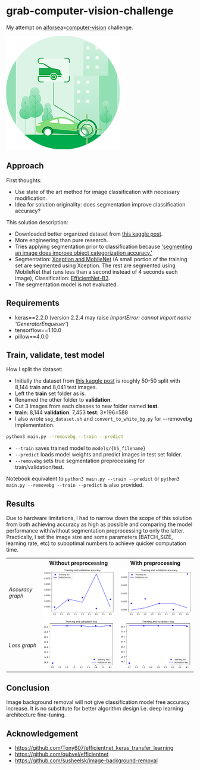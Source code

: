 # grab-computer-vision-challenge

My attempt on [aiforsea](https://www.aiforsea.com/challenges)»[computer-vision](https://www.aiforsea.com/computer-vision) challenge.

<img src="https://raw.githubusercontent.com/tbmreza/grab-computer-vision-challenge/master/readme/Grab_EDM_Computer_Vision.webp?raw=true" alt="Computer vision challenge logo">

## Approach

First thoughts:

- Use state of the art method for image classification with necessary modification.
- Idea for solution originality: does segmentation improve classification accuracy?

This solution description:

- Downloaded better organized dataset from [this kaggle post](https://www.kaggle.com/jutrera/stanford-car-dataset-by-classes-folder).
- More engineering than pure research.
- Tries applying segmentation prior to classification because ['segmenting an image does improve object categorization
accuracy.'](http://citeseerx.ist.psu.edu/viewdoc/summary?doi=10.1.1.310.6542)
- Segmentation: [Xception and MobileNet](https://github.com/susheelsk/image-background-removal) (A small portion of the training set are segmented using Xception. The rest are segmented using MobileNet that runs less than a second instead of 4 seconds each image), Classification: [EfficientNet-B3](https://github.com/qubvel/efficientnet).
- The segmentation model is not evaluated.

## Requirements

- keras==2.2.0 (version 2.2.4 may raise _ImportError: cannot import name 'GeneratorEnqueuer'_)
- tensorflow==1.10.0
- pillow==4.0.0

## Train, validate, test model

How I split the dataset:
- Initially the dataset from [this kaggle post](https://www.kaggle.com/jutrera/stanford-car-dataset-by-classes-folder) is roughly 50-50 split with 8,144 train and 8,041 test images.
- Left the **train** set folder as is.
- Renamed the other folder to **validation**.
- Cut 3 images from each classes to new folder named **test**.
- **train**: 8,144 **validation**: 7,453 **test**: 3*196=588
- I also wrote `seg_dataset.sh` and `convert_to_white_bg.py` for --removebg implementation.

```sh
python3 main.py --removebg --train --predict
```
- `--train` saves trained model to `models/{h5_filename}`
- `--predict` loads model weights and predict images in test set folder.
- `--removebg` sets true segmentation preprocessing for train/validation/test.

Notebook equivalent to `python3 main.py --train --predict` or `python3 main.py --removebg --train --predict` is also provided.

## Results

Due to hardware limitations, I had to narrow down the scope of this solution from both achieving accuracy as high as possible and comparing the model performance with/without segmentation preprocessing to only the latter. Practically, I set the image size and some parameters (BATCH_SIZE, learning rate, etc) to suboptimal numbers to achieve quicker computation time.

<table>

<tr>
<th>&nbsp;</th>
<th>Without preprocessing</th>
<th>With preprocessing</th>
</tr>

<!-- Line 1: Accuracy graph -->
<tr>
<td><em>Accuracy graph</em></td>
<td><img src="https://raw.githubusercontent.com/tbmreza/grab-computer-vision-challenge/master/readme/train_val_acc.png?raw=true" alt="train_val_acc"></td>
<td><img src="https://raw.githubusercontent.com/tbmreza/grab-computer-vision-challenge/master/readme/train_val_acc_removebg.png?raw=true" alt="train_val_acc_removebg"></td>
</tr>

<!-- Line 2: Loss graph -->
<tr>
<td><em>Loss graph</em></td>
<td><img src="https://raw.githubusercontent.com/tbmreza/grab-computer-vision-challenge/master/readme/train_val_loss.png?raw=true" alt="train_val_loss"></td>
<td><img src="https://raw.githubusercontent.com/tbmreza/grab-computer-vision-challenge/master/readme/train_val_loss_removebg.png?raw=true" alt="train_val_loss_removebg"></td>
</tr>

</table>

## Conclusion

Image background removal will not give classification model free accuracy increase. It is no substitute for better algorithm design i.e. deep learning architecture fine-tuning.

## Acknowledgement

- https://github.com/Tony607/efficientnet_keras_transfer_learning
- https://github.com/qubvel/efficientnet
- https://github.com/susheelsk/image-background-removal
